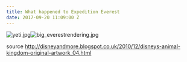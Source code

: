 ```yaml
---
title: What happened to Expedition Everest
date: 2017-09-20 11:09:00 Z
---
```


![yeti.jpg](/uploads/yeti.jpg)![big_everestrendering.jpg](/uploads/big_everestrendering.jpg)

source http://disneyandmore.blogspot.co.uk/2010/12/disneys-animal-kingdom-original-artwork_04.html